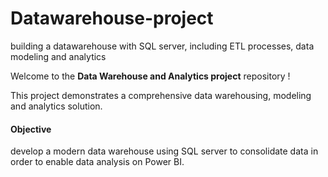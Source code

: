 # Datawarehouse-project
building a datawarehouse with SQL server, including ETL processes, data modeling and analytics

 Welcome to the **Data Warehouse and Analytics project** repository !

 This project demonstrates a comprehensive data warehousing, modeling and analytics solution.

 #### Objective
 develop a modern data warehouse using SQL server to consolidate data in order to enable data analysis on Power BI.

 
